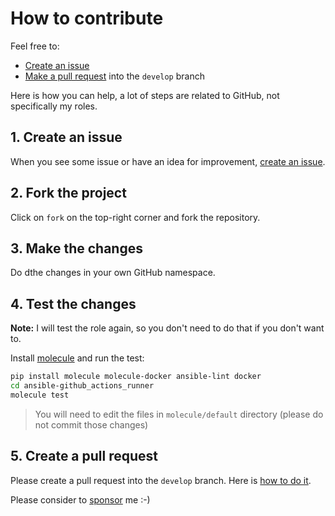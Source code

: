 # How to contribute

Feel free to:

- [Create an issue](https://help.github.com/articles/creating-an-issue/)
- [Make a pull request](https://services.github.com/on-demand/github-cli/open-pull-request-github) into the `develop` branch

Here is how you can help, a lot of steps are related to GitHub, not specifically my roles.

## 1. Create an issue

When you see some issue or have an idea for improvement, [create an issue](https://github.com/monolithprojects/ansible-github_actions_runner/issues).

## 2. Fork the project

Click on `fork` on the top-right corner and fork the repository.

## 3. Make the changes

Do dthe changes in your own GitHub namespace.

## 4. Test the changes

**Note:** I will test the role again, so you don't need to do that if you don't want to.

Install [molecule](https://molecule.readthedocs.io/en/stable/) and run the test:

```bash
pip install molecule molecule-docker ansible-lint docker
cd ansible-github_actions_runner
molecule test
```

> You will need to edit the files in `molecule/default` directory (please do not commit those changes)

## 5. Create a pull request

Please create a pull request into the `develop` branch. Here is [how to do it](https://help.github.com/en/github/collaborating-with-issues-and-pull-requests/creating-a-pull-request-from-a-fork).

Please consider to [sponsor](https://github.com/sponsors/monolithprojects) me :-)